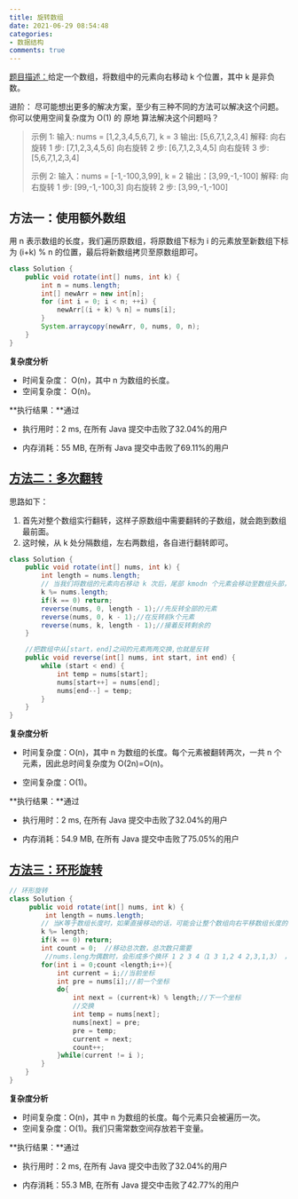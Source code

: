 ```yaml
---
title: 旋转数组
date: 2021-06-29 08:54:48
categories:
- 数据结构
comments: true
---
```


[题目描述：](https://leetcode-cn.com/problems/rotate-array/)给定一个数组，将数组中的元素向右移动 k 个位置，其中 k 是非负数。

进阶：
尽可能想出更多的解决方案，至少有三种不同的方法可以解决这个问题。
你可以使用空间复杂度为 O(1) 的 原地 算法解决这个问题吗？

<!-- more -->

> 示例 1:
> 输入: nums = [1,2,3,4,5,6,7], k = 3
> 输出: [5,6,7,1,2,3,4]
> 解释:
> 向右旋转 1 步: [7,1,2,3,4,5,6]
> 向右旋转 2 步: [6,7,1,2,3,4,5]
> 向右旋转 3 步: [5,6,7,1,2,3,4]
>
> 示例 2:
> 输入：nums = [-1,-100,3,99], k = 2
> 输出：[3,99,-1,-100]
> 解释: 
> 向右旋转 1 步: [99,-1,-100,3]
> 向右旋转 2 步: [3,99,-1,-100]




## 方法一：使用额外数组

用 n 表示数组的长度，我们遍历原数组，将原数组下标为 i 的元素放至新数组下标为 (i+k) % n 的位置，最后将新数组拷贝至原数组即可。

```java
class Solution {
    public void rotate(int[] nums, int k) {
        int n = nums.length;
        int[] newArr = new int[n];
        for (int i = 0; i < n; ++i) {
            newArr[(i + k) % n] = nums[i];
        }
        System.arraycopy(newArr, 0, nums, 0, n);
    }
}
```

**复杂度分析**

- 时间复杂度： O(n)，其中 n 为数组的长度。
- 空间复杂度： O(n)。

**执行结果：**通过

- 执行用时：2 ms, 在所有 Java 提交中击败了32.04%的用户

- 内存消耗：55 MB, 在所有 Java 提交中击败了69.11%的用户



## [方法二：多次翻转](https://leetcode-cn.com/problems/rotate-array/solution/shu-zu-fan-zhuan-xuan-zhuan-shu-zu-by-de-5937/)

思路如下：

1. 首先对整个数组实行翻转，这样子原数组中需要翻转的子数组，就会跑到数组最前面。
2. 这时候，从 k 处分隔数组，左右两数组，各自进行翻转即可。

```java
class Solution {
    public void rotate(int[] nums, int k) {
        int length = nums.length;
        // 当我们将数组的元素向右移动 k 次后，尾部 kmodn 个元素会移动至数组头部，其余元素向后移动 kmodn 个位置
        k %= nums.length;
        if(k == 0) return; 
        reverse(nums, 0, length - 1);//先反转全部的元素
        reverse(nums, 0, k - 1);//在反转前k个元素
        reverse(nums, k, length - 1);//接着反转剩余的
    }

    //把数组中从[start，end]之间的元素两两交换,也就是反转
    public void reverse(int[] nums, int start, int end) {
        while (start < end) {
            int temp = nums[start];
            nums[start++] = nums[end];
            nums[end--] = temp;
        }
    }
}
```

**复杂度分析**

- 时间复杂度：O(n)，其中 n 为数组的长度。每个元素被翻转两次，一共 n 个元素，因此总时间复杂度为 O(2n)=O(n)。

- 空间复杂度：O(1)。

**执行结果：**通过

- 执行用时：2 ms, 在所有 Java 提交中击败了32.04%的用户

- 内存消耗：54.9 MB, 在所有 Java 提交中击败了75.05%的用户



## [方法三：环形旋转](https://leetcode-cn.com/problems/rotate-array/solution/xuan-zhuan-shu-zu-yuan-di-huan-wei-xiang-xi-tu-jie/)

```java
// 环形旋转
class Solution {
     public void rotate(int[] nums, int k) {
         int length = nums.length;
        // 当K等于数组长度时，如果直接移动的话，可能会让整个数组向右平移数组长度的位置，那其实还是原数组没变，所以大于数组长度的K可以直接取余找到多余的那一段需要平移的长度，再移动就可以了
        k %= length;
        if(k == 0) return; 
        int count = 0;  //移动总次数，总次数只需要
         //nums.leng为偶数时，会形成多个换环 1 2 3 4（1 3 1,2 4 2,3,1,3） ，为奇数时则只有一个环 1 2 3 4 5 （1 3 5 2 4 1），i=0不会增加
        for(int i = 0;count <length;i++){
            int current = i;//当前坐标
            int pre = nums[i];//前一个坐标
            do{
                int next = (current+k) % length;//下一个坐标
                //交换
                int temp = nums[next];
                nums[next] = pre;
                pre = temp;
                current = next;
                count++;
            }while(current != i );
        }
    }
}
```

**复杂度分析**

- 时间复杂度：O(n)，其中 n 为数组的长度。每个元素只会被遍历一次。
- 空间复杂度：O(1)。我们只需常数空间存放若干变量。

**执行结果：**通过

- 执行用时：2 ms, 在所有 Java 提交中击败了32.04%的用户

- 内存消耗：55.3 MB, 在所有 Java 提交中击败了42.77%的用户
